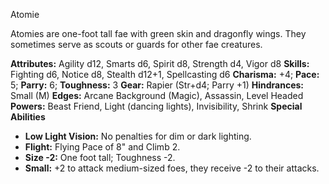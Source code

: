 Atomie

Atomies are one-foot tall fae with green skin and dragonfly wings.
They sometimes serve as scouts or guards for other fae creatures.

**Attributes:** Agility d12, Smarts d6, Spirit d8, Strength d4, Vigor
d8
**Skills:** Fighting d6, Notice d8, Stealth d12+1, Spellcasting d6
**Charisma:** +4; **Pace:** 5; **Parry:** 6; **Toughness:** 3
**Gear:** Rapier (Str+d4; Parry +1)
**Hindrances:** Small (M)
**Edges:** Arcane Background (Magic), Assassin, Level Headed
**Powers:** Beast Friend, Light (dancing lights), Invisibility, Shrink
**Special Abilities**
- **Low Light Vision:** No penalties for dim or dark lighting.
- **Flight:** Flying Pace of 8" and Climb 2.
- **Size -2:** One foot tall; Toughness -2.
- **Small:** +2 to attack medium-sized foes, they receive -2 to their
attacks.

